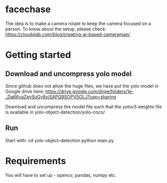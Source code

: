 # facechase

The idea is to make a camera rotate to keep the camera focused on a person.
To know about the setup, please check: https://cloudxlab.com/blog/creating-ai-based-cameraman/

# Getting started

## Download and uncompress yolo model
Since github does not allow the huge files, we have put the yolo model in Google drive here: https://drive.google.com/drive/folders/1e-_Da66yaZeySoGy8xjSAPQ9SOPV5OLJ?usp=sharing

Download and uncompress the model file such that the yolov3.weights file is available in yolo-object-detection/yolo-coco/

## Run
Start with:
  cd yolo-object-detection
  python main.py

# Requirements
You will have to set up - opencv, pandas, numpy etc.
